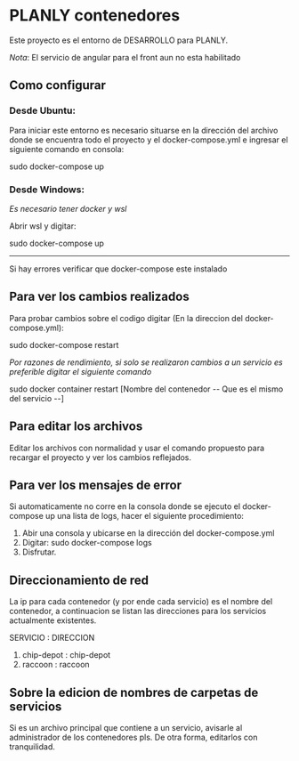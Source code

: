 # PLANLY contenedores
Este proyecto es el entorno de DESARROLLO para PLANLY. 

*Nota*: El servicio de angular para el front aun no esta habilitado


## Como configurar
### Desde Ubuntu:
Para iniciar este entorno es necesario situarse en la dirección del archivo donde se encuentra todo el proyecto y el docker-compose.yml e ingresar el siguiente comando en consola:

sudo docker-compose up

### Desde Windows:
*Es necesario tener docker y wsl*

Abrir wsl y digitar:

sudo docker-compose up

---------------------------------------------------------------------------
Si hay errores verificar que docker-compose este instalado

## Para ver los cambios realizados
Para probar cambios sobre el codigo digitar (En la direccion del docker-compose.yml):

sudo docker-compose restart 

*Por razones de rendimiento, si solo se realizaron cambios a un servicio es preferible digitar el siguiente comando*

sudo docker container restart [Nombre del contenedor -- Que es el mismo del servicio --]
## Para editar los archivos
Editar los archivos con normalidad y usar el comando propuesto para recargar el proyecto y ver los cambios reflejados.

## Para ver los mensajes de error
Si automaticamente no corre en la consola donde se ejecuto el docker-compose up una lista de logs, hacer el siguiente procedimiento:

1. Abir una consola y ubicarse en la dirección del docker-compose.yml
2. Digitar: sudo docker-compose logs
3. Disfrutar.

## Direccionamiento de red
La ip para cada contenedor (y por ende cada servicio) es el nombre del contenedor, a continuacion se listan las direcciones para los servicios actualmente existentes.

SERVICIO    : DIRECCION
1. chip-depot  : chip-depot
2. raccoon     : raccoon

## Sobre la edicion de nombres de carpetas de servicios
Si es un archivo principal que contiene a un servicio, avisarle al administrador de los contenedores pls. De otra forma, editarlos con tranquilidad.
